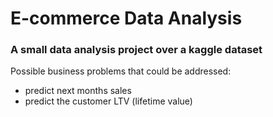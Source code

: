 # E-commerce Data Analysis

### A small data analysis project over a kaggle dataset

Possible business problems that could be addressed:
+ predict next months sales
+ predict the customer LTV (lifetime value) 
